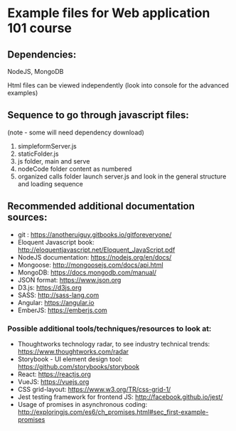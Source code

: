 # Example files for Web application 101 course

## Dependencies:
  NodeJS, MongoDB

Html files can be viewed independently (look into console for the advanced examples)

## Sequence to go through javascript files:
 (note - some will need dependency download)
  1. simpleformServer.js
  2. staticFolder.js
  3. js folder, main and serve
  4. nodeCode folder content as numbered
  5. organized calls folder launch server.js and look in the general structure and loading sequence


## Recommended additional documentation sources:
  * git : https://anotheruiguy.gitbooks.io/gitforeveryone/
  * Eloquent Javascript book: http://eloquentjavascript.net/Eloquent_JavaScript.pdf
  * NodeJS documentation: https://nodejs.org/en/docs/
  * Mongoose: http://mongoosejs.com/docs/api.html
  * MongoDB: https://docs.mongodb.com/manual/
  * JSON format: https://www.json.org
  * D3.js: https://d3js.org
  * SASS: http://sass-lang.com
  * Angular: https://angular.io
  * EmberJS: https://emberjs.com


### Possible additional tools/techniques/resources to look at:
  * Thoughtworks technology radar, to see industry technical trends: https://www.thoughtworks.com/radar
  * Storybook - UI element design tool: https://github.com/storybooks/storybook
  * React: https://reactjs.org
  * VueJS: https://vuejs.org
  * CSS grid-layout: https://www.w3.org/TR/css-grid-1/
  * Jest testing framework for frontend JS: http://facebook.github.io/jest/
  * Usage of promises in asynchronous coding: http://exploringjs.com/es6/ch_promises.html#sec_first-example-promises
